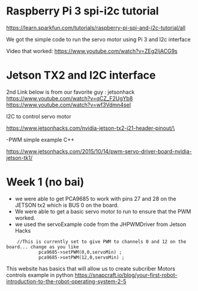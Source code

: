 # Raspberry Pi 3 spi-i2c tutorial
https://learn.sparkfun.com/tutorials/raspberry-pi-spi-and-i2c-tutorial/all

We got the simple code to run the servo motor using Pi 3 and I2c interface

Video that worked: https://www.youtube.com/watch?v=ZEg2IjACG9s

# Jetson TX2 and I2C interface
2nd Link below is from our favorite guy : jetsonhack 
https://www.youtube.com/watch?v=qCZ_F2UgYb8
https://www.youtube.com/watch?v=wf3Vdmn4seI

I2C to control  servo motor

https://www.jetsonhacks.com/nvidia-jetson-tx2-j21-header-pinout/\

-PWM simple example C++

https://www.jetsonhacks.com/2015/10/14/pwm-servo-driver-board-nvidia-jetson-tk1/

# Week 1 (no bai)
- we were able to get PCA9685 to work with pins 27 and 28 on the JETSON tx2 which is BUS 0 on the board.
- We were able to get a basic servo motor to run to ensure that the PWM worked.
- we used the servoExample code from the JHPWMDriver from Jetson Hacks
```
	//This is currently set to give PWM to channels 0 and 12 on the board... change as you like
            pca9685->setPWM(0,0,servoMin) ;
            pca9685->setPWM(12,0,servoMin) ;
```
This website has basics that will allow us to create subcriber Motors controls example in python
https://snapcraft.io/blog/your-first-robot-introduction-to-the-robot-operating-system-2-5
